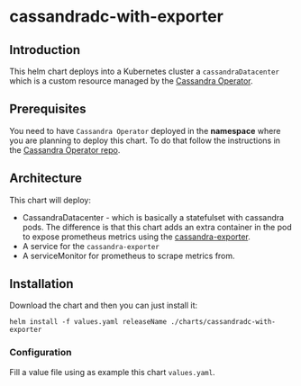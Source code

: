 # cassandradc-with-exporter

## Introduction
This helm chart deploys into a Kubernetes cluster a `cassandraDatacenter` which is a custom resource managed by the [Cassandra Operator](https://github.com/datastax/cass-operator).

## Prerequisites
You need to have `Cassandra Operator` deployed in the **namespace** where you are planning to deploy this chart. To do that follow the instructions in the [Cassandra Operator repo](https://github.com/datastax/cass-operator/tree/v1.3.0).

## Architecture
This chart will deploy:
* CassandraDatacenter - which is basically a statefulset with cassandra pods. The difference is that this chart adds an extra container in the pod to expose prometheus metrics using the [cassandra-exporter](https://github.com/criteo/cassandra_exporter).
* A service for the `cassandra-exporter`
* A serviceMonitor for prometheus to scrape metrics from.

## Installation
Download the chart and then you can just install it:
```
helm install -f values.yaml releaseName ./charts/cassandradc-with-exporter
```

### Configuration
Fill a value file using as example this chart `values.yaml`.

